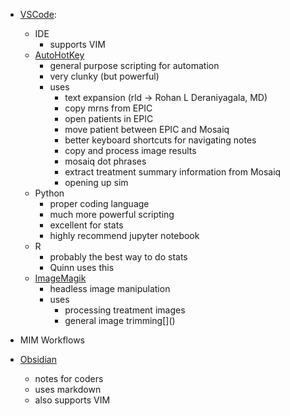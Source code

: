 
- [VSCode](https://code.visualstudio.com/): 
	- IDE
		- supports VIM
	- [AutoHotKey](https://www.autohotkey.com/)
		- general purpose scripting for automation
		- very clunky (but powerful)
		- uses
			- text expansion (rld -> Rohan L Deraniyagala, MD) 
			- copy mrns from EPIC
			- open patients in EPIC
			- move patient between EPIC and Mosaiq
			- better keyboard shortcuts for navigating notes
			- copy and process image results
			- mosaiq dot phrases
			- extract treatment summary information from Mosaiq
			- opening up sim 
	- Python
		- proper coding language
		- much more powerful scripting
		- excellent for stats
		- highly recommend jupyter notebook
	- R
		- probably the best way to do stats
		- Quinn uses this
	- [ImageMagik](https://imagemagick.org/index.php)
		- headless image manipulation
		- uses
			- processing treatment images
			- general image trimming[[]()]()
		
- MIM Workflows
- [Obsidian](https://obsidian.md/)
	- notes for coders
	- uses markdown
	- also supports VIM